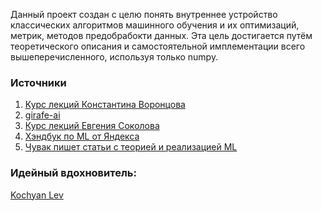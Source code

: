 Данный проект создан с целю понять внутреннее устройство классических алгоритмов машинного обучения и их оптимизаций, метрик, методов предобрабокти данных. Эта цель достигается путём теоретического описания и самостоятельной имплементации всего вышеперечисленного, используя только numpy.

### Источники
1) [Курс лекций Константина Воронцова](https://www.youtube.com/playlist?list=PLk4h7dmY2eYFmowaPqjFDzSokiiLq5TkT)
2) [girafe-ai](https://github.com/girafe-ai/ml-course)
3) [Курс лекций Евгения Соколова](https://github.com/esokolov)
4) [Хэндбук по ML от Яндекса](https://education.yandex.ru/handbook/ml)
5) [Чувак пишет статьи с теорией и реализацией ML](https://habr.com/ru/users/egaoharu_kensei/publications/articles/)

### Идейный вдохновитель:
[Kochyan Lev](https://github.com/KochyanLV)